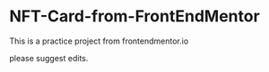 # NFT-Card-from-FrontEndMentor

This is a practice project from frontendmentor.io

please suggest edits.
